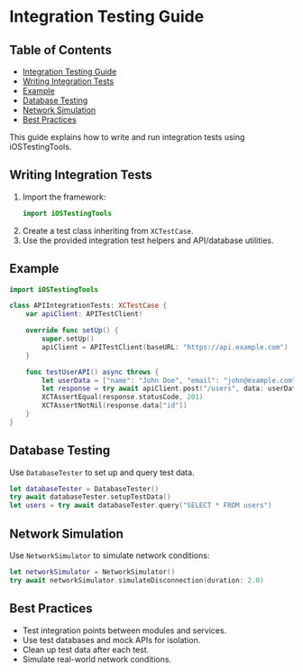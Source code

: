 # Integration Testing Guide

<!-- TOC START -->
## Table of Contents
- [Integration Testing Guide](#integration-testing-guide)
- [Writing Integration Tests](#writing-integration-tests)
- [Example](#example)
- [Database Testing](#database-testing)
- [Network Simulation](#network-simulation)
- [Best Practices](#best-practices)
<!-- TOC END -->


This guide explains how to write and run integration tests using iOSTestingTools.

## Writing Integration Tests

1. Import the framework:
   ```swift
   import iOSTestingTools
   ```
2. Create a test class inheriting from `XCTestCase`.
3. Use the provided integration test helpers and API/database utilities.

## Example

```swift
import iOSTestingTools

class APIIntegrationTests: XCTestCase {
    var apiClient: APITestClient!

    override func setUp() {
        super.setUp()
        apiClient = APITestClient(baseURL: "https://api.example.com")
    }

    func testUserAPI() async throws {
        let userData = ["name": "John Doe", "email": "john@example.com"]
        let response = try await apiClient.post("/users", data: userData)
        XCTAssertEqual(response.statusCode, 201)
        XCTAssertNotNil(response.data["id"])
    }
}
```

## Database Testing

Use `DatabaseTester` to set up and query test data.

```swift
let databaseTester = DatabaseTester()
try await databaseTester.setupTestData()
let users = try await databaseTester.query("SELECT * FROM users")
```

## Network Simulation

Use `NetworkSimulator` to simulate network conditions:

```swift
let networkSimulator = NetworkSimulator()
try await networkSimulator.simulateDisconnection(duration: 2.0)
```

## Best Practices

- Test integration points between modules and services.
- Use test databases and mock APIs for isolation.
- Clean up test data after each test.
- Simulate real-world network conditions.